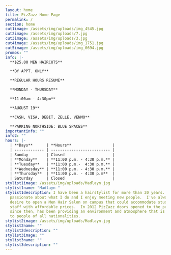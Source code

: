 ```yaml
---
layout: home
title: PizZazz Home Page
permalink: /
section: home
cut1image: /assets/img/uploads/img_4545.jpg
cut2image: /assets/img/uploads/7.jpg
cut3image: /assets/img/uploads/3.jpg
cut4image: /assets/img/uploads/img_1751.jpg
cut5image: /assets/img/uploads/img_0694.jpg
promos: ""
info: |-
  **$25.00 MEN HAIRCUTS**

  **BY APPT. ONLY** 

  **REGULAR HOURS RESUME** 

  **MONDAY - THURSDAY**

  **11:00am - 4:30pm**

  **AUGUST 19**

  **CASH, VISA, DEBIT, ZELLE, VENMO**

  **PARKING NORTHSIDE: BLUE SPACES**
importantinfo: ""
info2: ""
hours: |-
  | **Days**      | **Hours**                  |
  | ------------- | -------------------------- |
  | Sunday        | Closed                     |
  | **Monday**    | **11:00 p.m. - 4:30 p.m.** |
  | **Tuesday**   | **11:00 p.m.-  4:30 p.m.** |
  | **Wednesday** | **11:00 p.m. - 4:30 p.m.** |
  | **Thursday**  | **11:00 p.m. - 4:30 p.m**  |
  | Saturday      | Closed                     |
stylist1image: /assets/img/uploads/Madlayn.jpg
stylist1name: "Madlayn "
stylist1description: I have been a hairstylist for more than 20 years.  I'm very
  passionate about what I do and I enjoy meeting new people.  I've always had a
  desire to open a Men Hair Salon on campus that could accommodate students and
  staff with affordable prices.  In 2012 PizZazz doors opened to the public and,
  since then, has been providing an environment and atmosphere that is welcoming
  to people of all nationalities.
stylist2image: /assets/img/uploads/Madlayn.jpg
stylist2name: ""
stylist2description: ""
stylist3image: ""
stylist3name: ""
stylist3description: ""
---
```

